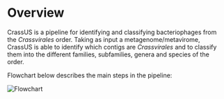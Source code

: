 # Overview


CrassUS is a pipeline for identifying and classifying bacteriophages from the
_Crassvirales_ order. Taking as input a metagenome/metavirome, CrassUS is able to
identify which contigs are _Crassvirales_ and to classify them into the different
families, subfamilies, genera and species of the order.

Flowchart below describes the main steps in the pipeline:

![Flowchart](img/flowchart.png)
